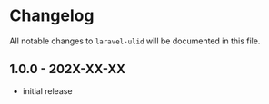 # Changelog

All notable changes to `laravel-ulid` will be documented in this file.

## 1.0.0 - 202X-XX-XX

- initial release
